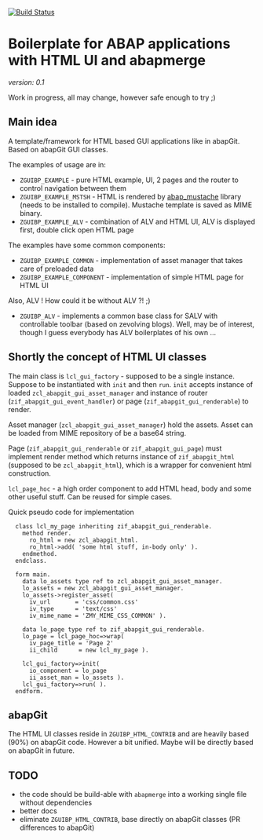 [![Build Status](https://travis-ci.org/sbcgua/abap_gui_boilerplate.svg?branch=master)](https://travis-ci.org/sbcgua/abap_gui_boilerplate)
# Boilerplate for ABAP applications with HTML UI and abapmerge

*version: 0.1*

Work in progress, all may change, however safe enough to try ;)

## Main idea

A template/framework for HTML based GUI applications like in abapGit. Based on abapGit GUI classes.

The examples of usage are in:

- `ZGUIBP_EXAMPLE` - pure HTML example, UI, 2 pages and the router to control navigation between them
- `ZGUIBP_EXAMPLE_MSTSH` - HTML is rendered by [abap_mustache](https://github.com/sbcgua/abap_mustache) library (needs to be installed to compile). Mustache template is saved as MIME binary.
- `ZGUIBP_EXAMPLE_ALV` - combination of ALV and HTML UI, ALV is displayed first, double click open HTML page

The examples have some common components:

- `ZGUIBP_EXAMPLE_COMMON` - implementation of asset manager that takes care of preloaded data
- `ZGUIBP_EXAMPLE_COMPONENT` - implementation of simple HTML page for HTML UI

Also, ALV ! How could it be without ALV ?! ;)

- `ZGUIBP_ALV` - implements a common base class for SALV with controllable toolbar (based on zevolving blogs). Well, may be of interest, though I guess everybody has ALV boilerplates of his own ...

## Shortly the concept of HTML UI classes

The main class is `lcl_gui_factory` - supposed to be a single instance. Suppose to be instantiated with `init` and then `run`. `init` accepts instance of loaded `zcl_abapgit_gui_asset_manager` and instance of router (`zif_abapgit_gui_event_handler`) or page (`zif_abapgit_gui_renderable`) to render.

Asset manager (`zcl_abapgit_gui_asset_manager`) hold the assets. Asset can be loaded from MIME repository of be a base64 string.

Page (`zif_abapgit_gui_renderable` or `zif_abapgit_gui_page`) must implement render method which returns instance of `zif_abapgit_html` (supposed to be `zcl_abapgit_html`), which is a wrapper for convenient html construction. 

`lcl_page_hoc` - a high order component to add HTML head, body and some other useful stuff. Can be reused for simple cases.

Quick pseudo code for implementation
```abap
  class lcl_my_page inheriting zif_abapgit_gui_renderable.
    method render.
      ro_html = new zcl_abapgit_html.
      ro_html->add( 'some html stuff, in-body only' ).
    endmethod.
  endclass.

  form main.
    data lo_assets type ref to zcl_abapgit_gui_asset_manager.
    lo_assets = new zcl_abapgit_gui_asset_manager.
    lo_assets->register_asset(
      iv_url       = 'css/common.css'
      iv_type      = 'text/css'
      iv_mime_name = 'ZMY_MIME_CSS_COMMON' ).
    
    data lo_page type ref to zif_abapgit_gui_renderable.
    lo_page = lcl_page_hoc=>wrap(
      iv_page_title = 'Page 2'
      ii_child      = new lcl_my_page ).

    lcl_gui_factory=>init(
      io_component = lo_page
      ii_asset_man = lo_assets ).
    lcl_gui_factory=>run( ).
  endform.
```

## abapGit

The HTML UI classes reside in `ZGUIBP_HTML_CONTRIB` and are heavily based (90%) on abapGit code. However a bit unified. Maybe will be directly based on abapGit in future.

## TODO

- the code should be build-able with `abapmerge` into a working single file without dependencies
- better docs
- eliminate `ZGUIBP_HTML_CONTRIB`, base directly on abapGit classes (PR differences to abapGit)
